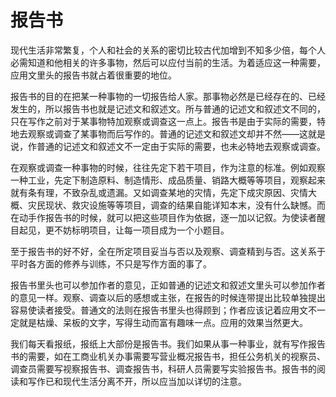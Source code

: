 # 报告书

现代生活非常繁复，个人和社会的关系的密切比较古代加增到不知多少倍，每个人必需知道和他相关的许多事物，然后可以应付当前的生活。为着适应这一种需要，应用文里头的报告书就占着很重要的地位。

报告书的目的在把某一种事物的一切报告给人家。那事物必然是已经存在的、已经发生的，所以报告书也就是记述文和叙述文。所与普通的记述文和叙述文不同的，只在写作之前对于某事物特加观察或调查这一点上。报告书是由于实际的需要，特地去观察或调查了某事物而后写作的。普通的记述文和叙述文却并不然——这就是说，作普通的记述文和叙述文不一定由于实际的需要，也未必特地去观察或调查。

在观察或调查一种事物的时候，往往先定下若干项目，作为注意的标准。例如观察一种工业，先定下制造原料、制造情形、成品质量、销路大概等等项目，观察起来就有条有理，不致杂乱或遗漏。又如调查某地的灾情，先定下成灾原因、灾情大概、灾民现状、救灾设施等等项目，调查的结果自能详知本末，没有什么缺憾。而在动手作报告书的时候，就可以把这些项目作为依据，逐一加以记叙。为使读者醒目起见，更不妨标明项目，让每一项目成为一个小题目。

至于报告书的好不好，全在所定项目妥当与否以及观察、调查精到与否。这关系于平时各方面的修养与训练，不只是写作方面的事了。

报告书里头也可以参加作者的意见，正如普通的记述文和叙述文里头可以参加作者的意见一样。观察、调查以后的感想或主张，在报告的时候连带提出比较单独提出容易使读者接受。普通文的法则在报告书里头也得顾到；作者应该记着应用文不一定就是枯燥、呆板的文字，写得生动而富有趣味一点。应用的效果当然更大。

我们每天看报纸，报纸上大部份是报告书。我们如果从事一种事业，就有写作报告书的需要，如在工商业机关办事需要写营业概况报告书，担任公务机关的视察员、调查员需要写视察报告书、调查报告书，科研人员需要写实验报告书。报告书的阅读和写作已和现代生活分离不开，所以应当加以详切的注意。